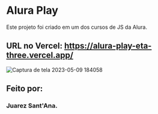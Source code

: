 # Alura Play

Este projeto foi criado em um dos cursos de JS da Alura.

## URL no Vercel: https://alura-play-eta-three.vercel.app/

![Captura de tela 2023-05-09 184058](https://github.com/oJuarezCruz/alura-play/assets/128815359/fa89c0e7-1577-4b13-af54-9a4c72fa0d5b)

## Feito por:

### Juarez Sant'Ana.
